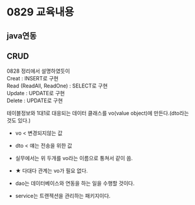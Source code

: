 # 0829 교육내용
## java연동

## CRUD
0828 정리에서 설명하였듯이 </br>
Creat : INSERT로 구현 </br>
Read (ReadAll, ReadOne) : SELECT로 구현 </br>
Update : UPDATE로 구현 </br>
Delete : UPDATE로 구현 </br>

테이블정보와 1대1로 대응되는 데이터 클래스를 vo(value object)에 만든다.(dto라는 것도 있다.) </br>
* vo < 변경되지않는 값
* dto < 얘는 전송을 위한 값
* 실무에서는 위 두개를 vo라는 이름으로 퉁쳐서 같이 씀.
* ★ 다대다 관계는 vo가 필요 없다.

* dao는 데이터베이스와 연동을 하는 일을 수행할 것이다.
* service는 트랜젝션을 관리하는 패키지이다.

  
